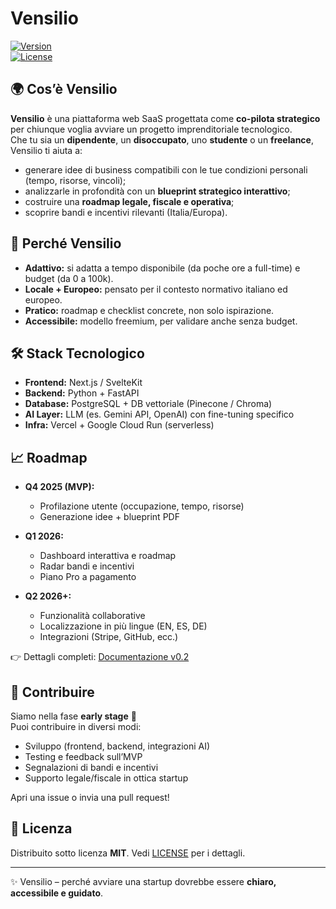 # Vensilio

[![Version](https://img.shields.io/badge/version-0.2-blue.svg)](./Vensilio_0.2.md)  
[![License](https://img.shields.io/badge/license-MIT-green.svg)](./LICENSE)

## 🌍 Cos’è Vensilio
**Vensilio** è una piattaforma web SaaS progettata come **co-pilota strategico** per chiunque voglia avviare un progetto imprenditoriale tecnologico.  
Che tu sia un **dipendente**, un **disoccupato**, uno **studente** o un **freelance**, Vensilio ti aiuta a:
- generare idee di business compatibili con le tue condizioni personali (tempo, risorse, vincoli);
- analizzarle in profondità con un **blueprint strategico interattivo**;
- costruire una **roadmap legale, fiscale e operativa**;
- scoprire bandi e incentivi rilevanti (Italia/Europa).

## 🚀 Perché Vensilio
- **Adattivo:** si adatta a tempo disponibile (da poche ore a full-time) e budget (da 0 a 100k).  
- **Locale + Europeo:** pensato per il contesto normativo italiano ed europeo.  
- **Pratico:** roadmap e checklist concrete, non solo ispirazione.  
- **Accessibile:** modello freemium, per validare anche senza budget.

## 🛠️ Stack Tecnologico
- **Frontend:** Next.js / SvelteKit  
- **Backend:** Python + FastAPI  
- **Database:** PostgreSQL + DB vettoriale (Pinecone / Chroma)  
- **AI Layer:** LLM (es. Gemini API, OpenAI) con fine-tuning specifico  
- **Infra:** Vercel + Google Cloud Run (serverless)  

## 📈 Roadmap
- **Q4 2025 (MVP):**  
  - Profilazione utente (occupazione, tempo, risorse)  
  - Generazione idee + blueprint PDF  

- **Q1 2026:**  
  - Dashboard interattiva e roadmap  
  - Radar bandi e incentivi  
  - Piano Pro a pagamento  

- **Q2 2026+:**  
  - Funzionalità collaborative  
  - Localizzazione in più lingue (EN, ES, DE)  
  - Integrazioni (Stripe, GitHub, ecc.)

👉 Dettagli completi: [Documentazione v0.2](./Vensilio_0.2.md)

## 🤝 Contribuire
Siamo nella fase **early stage** 🚧  
Puoi contribuire in diversi modi:
- Sviluppo (frontend, backend, integrazioni AI)  
- Testing e feedback sull’MVP  
- Segnalazioni di bandi e incentivi  
- Supporto legale/fiscale in ottica startup  

Apri una issue o invia una pull request!

## 📜 Licenza
Distribuito sotto licenza **MIT**. Vedi [LICENSE](./LICENSE) per i dettagli.

---

✨ Vensilio – perché avviare una startup dovrebbe essere **chiaro, accessibile e guidato**.
